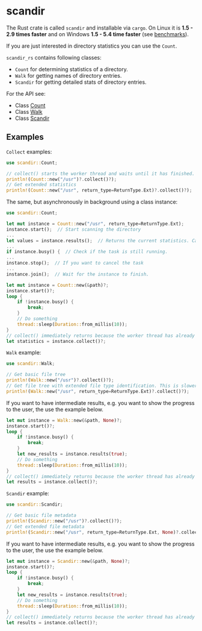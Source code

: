 # scandir

The Rust crate is called `scandir` and installable via `cargo`. On Linux it is **1.5 - 2.9 times faster** and on Windows **1.5 - 5.4 time faster** (see [benchmarks](doc/benchmarks.md)).

If you are just interested in directory statistics you can use the `Count`.

`scandir_rs` contains following classes:

- `Count` for determining statistics of a directory.
- `Walk` for getting names of directory entries.
- `Scandir` for getting detailed stats of directory entries.

For the API see:

- Class [Count](doc/count.md)
- Class [Walk](doc/walk.md)
- Class [Scandir](doc/scandir.md)

## Examples

`Collect` examples:

```rust
use scandir::Count;

// collect() starts the worker thread and waits until it has finished. The line below is blocking.
println!(Count::new("/usr")?.collect()?);
// Get extended statistics
println!(Count::new("/usr", return_type=ReturnType.Ext)?.collect()?);
```

The same, but asynchronously in background using a class instance:

```rust
use scandir::Count;

let mut instance = Count::new("/usr", return_type=ReturnType.Ext);
instance.start();  // Start scanning the directory
...
let values = instance.results();  // Returns the current statistics. Can be read at any time
...
if instance.busy() {  // Check if the task is still running.
...
instance.stop();  // If you want to cancel the task
...
instance.join();  // Wait for the instance to finish.
```

```rust
let mut instance = Count::new(&path)?;
instance.start()?;
loop {
    if !instance.busy() {
        break;
    }
    // Do something
    thread::sleep(Duration::from_millis(10));
}
// collect() immediately returns because the worker thread has already finished.
let statistics = instance.collect()?;
```

`Walk` example:

```rust
use scandir::Walk;

// Get basic file tree
println!(Walk::new("/usr")?.collect()?);
// Get file tree with extended file type identification. This is slower.
println!(Walk::new("/usr", return_type=ReturnType.Ext)?.collect()?);
```

If you want to have intermediate results, e.g. you want to show the progress to the user, the use the example below.

```rust
let mut instance = Walk::new(&path, None)?;
instance.start()?;
loop {
    if !instance.busy() {
        break;
    }
    let new_results = instance.results(true);
    // Do something
    thread::sleep(Duration::from_millis(10));
}
// collect() immediately returns because the worker thread has already finished.
let results = instance.collect()?;
```

`Scandir` example:

```rust
use scandir::Scandir;

// Get basic file metadata
println!(Scandir::new("/usr")?.collect()?);
// Get extended file metadata
println!(Scandir::new("/usr", return_type=ReturnType.Ext, None)?.collect()?);
```

If you want to have intermediate results, e.g. you want to show the progress to the user, the use the example below.

```rust
let mut instance = Scandir::new(&path, None)?;
instance.start()?;
loop {
    if !instance.busy() {
        break;
    }
    let new_results = instance.results(true);
    // Do something
    thread::sleep(Duration::from_millis(10));
}
// collect() immediately returns because the worker thread has already finished.
let results = instance.collect()?;
```
